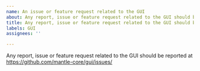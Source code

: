 ```yaml
---
name: An issue or feature request related to the GUI
about: Any report, issue or feature request related to the GUI should be reported at https://github.com/mantle-core/gui/issues/
title: Any report, issue or feature request related to the GUI should be reported at https://github.com/mantle-core/gui/issues/
labels: GUI
assignees: ''

---
```


Any report, issue or feature request related to the GUI should be reported at
https://github.com/mantle-core/gui/issues/

